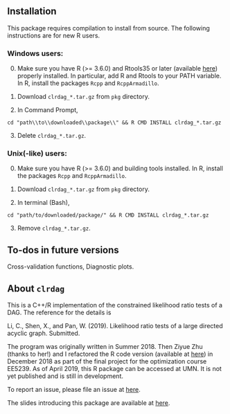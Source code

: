 ## Installation 

This package requires compilation to install from source. The following instructions are for new R users. 

### Windows users: 

0. Make sure you have R (>= 3.6.0) and Rtools35 or later (available [here](https://cran.r-project.org/bin/windows/Rtools/)) properly installed. In particular, add R and Rtools to your PATH variable. In R, install the packages ```Rcpp``` and ```RcppArmadillo```.

1. Download ```clrdag_*.tar.gz``` from ```pkg``` directory.

2. In Command Prompt, 
```
cd "path\\to\\downloaded\\package\\" && R CMD INSTALL clrdag_*.tar.gz
```
3. Delete ```clrdag_*.tar.gz```.

### Unix(-like) users:

0. Make sure you have R (>= 3.6.0) and building tools installed. 
In R, install the packages ```Rcpp``` and ```RcppArmadillo```.

1. Download ```clrdag_*.tar.gz``` from ```pkg``` directory.

2. In terminal (Bash), 
```
cd "path/to/downloaded/package/" && R CMD INSTALL clrdag_*.tar.gz
```
3. Remove ```clrdag_*.tar.gz```.

## To-dos in future versions

Cross-validation functions, Diagnostic plots. 

## About ```clrdag``` 

This is a C++/R implementation of the constrained likelihood ratio tests of a DAG.
The reference for the details is 

Li, C., Shen, X., and Pan, W. (2019). Likelihood ratio tests of a large directed acyclic graph. Submitted. 

The program was originally written in Summer 2018. Then Ziyue Zhu (thanks to her!) and I refactored the R code version (available at [here](https://github.umn.edu/li000007/clrdag_r/)) in December 2018 as part of the final project for the optimization course EE5239. As of April 2019, this R package can be accessed at UMN. It is not yet published and is still in development.

To report an issue, please file an issue at [here](https://github.umn.edu/li000007/clrdag/issues).

The slides introducing this package are available at [here](https://github.umn.edu/li000007/8054).
